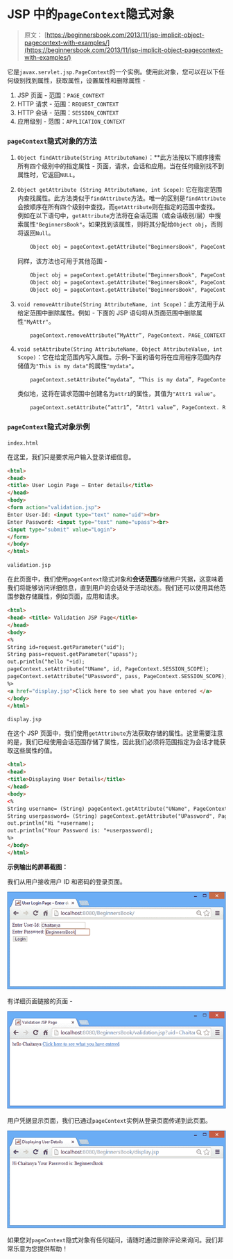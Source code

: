 # JSP 中的`pageContext`隐式对象

> 原文： [https://beginnersbook.com/2013/11/jsp-implicit-object-pagecontext-with-examples/](https://beginnersbook.com/2013/11/jsp-implicit-object-pagecontext-with-examples/)

它是`javax.servlet.jsp.PageContext`的一个实例。使用此对象，您可以在以下任何级别找到属性，获取属性，设置属性和删除属性 -

1.  JSP 页面 - 范围：`PAGE_CONTEXT`
2.  HTTP 请求 - 范围：`REQUEST_CONTEXT`
3.  HTTP 会话 - 范围：`SESSION_CONTEXT`
4.  应用级别 - 范围：`APPLICATION_CONTEXT`


### `pageContext`隐式对象的方法

1.  `Object findAttribute(String AttributeName)`：**此方法按以下顺序搜索所有四个级别中的指定属性 - 页面，请求，会话和应用。当在任何级别找不到属性时，它返回`NULL`。
2.  `Object getAttribute (String AttributeName, int Scope)`: 它在指定范围内查找属性。此方法类似于`findAttribute`方法。唯一的区别是`findAttribute`会按顺序在所有四个级别中查找，而`getAttribute`则在指定的范围中查找。 例如在以下语句中，`getAttribute`方法将在会话范围（或会话级别/层）中搜索属性`"BeginnersBook"`。如果找到该属性，则将其分配给`Object obj`，否则将返回`Null`。

    ```html
        Object obj = pageContext.getAttribute("BeginnersBook", PageContext.SESSION_CONTEXT);
    ```

    同样，该方法也可用于其他范围 -

    ```html
        Object obj = pageContext.getAttribute("BeginnersBook", PageContext. REQUEST_CONTEXT);
        Object obj = pageContext.getAttribute("BeginnersBook", PageContext. PAGE_CONTEXT);
        Object obj = pageContext.getAttribute("BeginnersBook", PageContext. APPLICATION_CONTEXT);
    ```

3.  `void removeAttribute(String AttributeName, int Scope)`：此方法用于从给定范围中删除属性。例如 - 下面的 JSP 语句将从页面范围中删除属性`"MyAttr"`。

    ```html
        pageContext.removeAttribute(“MyAttr”, PageContext. PAGE_CONTEXT);
    ```

4.  `void setAttribute(String AttributeName, Object AttributeValue, int Scope)`：它在给定范围内写入属性。示例–下面的语句将在应用程序范围内存储值为`"This is my data"`的属性`"mydata"`。

    ```html
        pageContext.setAttribute(“mydata”, “This is my data”, PageContext. APPLICATION_CONTEXT);
    ```

    类似地，这将在请求范围中创建名为`attr1`的属性，其值为`"Attr1 value"`。

    ```html
        pageContext.setAttribute(“attr1”, “Attr1 value”, PageContext. REQUEST_CONTEXT);
    ```

### `pageContext`隐式对象示例

`index.html`

在这里，我们只是要求用户输入登录详细信息。

```html
<html>
<head>
<title> User Login Page – Enter details</title>
</head>
<body>
<form action="validation.jsp">
Enter User-Id: <input type="text" name="uid"><br>
Enter Password: <input type="text" name="upass"><br>
<input type="submit" value="Login">
</form>
</body>
</html>
```

`validation.jsp`

在此页面中，我们使用`pageContext`隐式对象和**会话范围**存储用户凭据，这意味着我们将能够访问详细信息，直到用户的会话处于活动状态。我们还可以使用其他范围参数存储属性，例如页面，应用和请求。

```html
<html>
<head> <title> Validation JSP Page</title>
</head>
<body>
<% 
String id=request.getParameter("uid");
String pass=request.getParameter("upass");
out.println("hello "+id);
pageContext.setAttribute("UName", id, PageContext.SESSION_SCOPE);
pageContext.setAttribute("UPassword", pass, PageContext.SESSION_SCOPE);
%>
<a href="display.jsp">Click here to see what you have entered </a>
</body>
</html>
```

`display.jsp`

在这个 JSP 页面中，我们使用`getAttribute`方法获取存储的属性。这里需要注意的是，我们已经使用会话范围存储了属性，因此我们必须将范围指定为会话才能获取这些属性的值。

```html
<html>
<head>
<title>Displaying User Details</title>
</head>
<body>
<%
String username= (String) pageContext.getAttribute("UName", PageContext.SESSION_SCOPE);
String userpassword= (String) pageContext.getAttribute("UPassword", PageContext.SESSION_SCOPE);
out.println("Hi "+username);
out.println("Your Password is: "+userpassword);
%>
</body>
</html>
```

**示例输出的屏幕截图：**

我们从用户接收用户 ID 和密码的登录页面。

![pageContext1](img/348d540e90f7672dc94f476b690d7be2.jpg)

有详细页面链接的页面 -

![pageContext2](img/4b84badc5e0bdc088b98a734cce5c676.jpg)

用户凭据显示页面，我们已通过`pageContext`实例从登录页面传递到此页面。

![pageContext3](img/23ba9a9822a70bb54d3a2dcdec8cae04.jpg)

如果您对`pageContext`隐式对象有任何疑问，请随时通过删除评论来询问。我们非常乐意为您提供帮助！